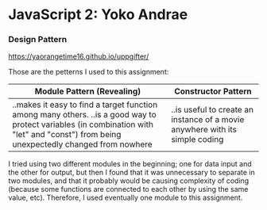 # JavaScript 2: Yoko Andrae
### Design Pattern

https://yaorangetime16.github.io/uppgifter/

Those are the petterns I used to this assignment:

Module Pattern (Revealing) | Constructor Pattern 
------------ | -------------
..makes it easy to find a target function among many others.    ..is a good way to protect variables (in combination with "let" and "const") from being unexpectedly changed from nowhere | ..is useful to create an instance of a movie anywhere with its simple coding

I tried using two different modules in the beginning; one for data input and the other for output, but then I found that it was unnecessary to separate in two modules, and that it probably would be causing complexity of coding (because some functions are connected to each other by using the same value, etc). Therefore, I used eventually one module to this assignment.